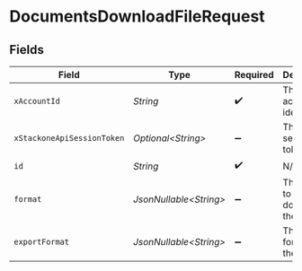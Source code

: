 # DocumentsDownloadFileRequest


## Fields

| Field                              | Type                               | Required                           | Description                        | Example                            |
| ---------------------------------- | ---------------------------------- | ---------------------------------- | ---------------------------------- | ---------------------------------- |
| `xAccountId`                       | *String*                           | :heavy_check_mark:                 | The account identifier             |                                    |
| `xStackoneApiSessionToken`         | *Optional\<String>*                | :heavy_minus_sign:                 | The session token                  |                                    |
| `id`                               | *String*                           | :heavy_check_mark:                 | N/A                                |                                    |
| `format`                           | *JsonNullable\<String>*            | :heavy_minus_sign:                 | The format to download the file in | base64                             |
| `exportFormat`                     | *JsonNullable\<String>*            | :heavy_minus_sign:                 | The export format of the file      | text/plain                         |